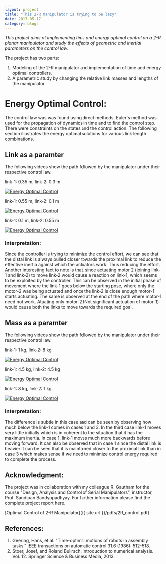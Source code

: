 ```yaml
---
layout: project
title: "This 2-R manipulator is trying to be lazy"
date: 2017-05-17
category: blogs
---
```


*This project aims at implementing time and energy optimal control on a 2-R planar manipulator and study the effects of geometric and inertial parameters on the control law:*

The project has two parts:
<ol>
<li>Modeling of the 2-R manipulator and implementation of time and energy optimal controllers.</li>
<li>A parametric study by changing the relative link masses and lengths of the manipulator.</li>
</ol>

# Energy Optimal Control:
The control law was was found using direct methods. Euler's method was used for the propagation of dynamics in time and to find the control step.  There were constraints on the states and the control action. The following section illustrates the energy optimal solutions for various link length combinations.

## Link as a paramter
The following videos show the path followed by the manipulator under their respective control law.

link-1: 0.35 m, link-2: 0.3 m

[![Energy Optimal Control](http://img.youtube.com/vi/2JrzHURlHvY/0.jpg#center)](http://www.youtube.com/watch?v=2JrzHURlHvY "2-R Energy Optimal Control")

link-1: 0.55 m, link-2: 0.1 m

[![Energy Optimal Control](http://img.youtube.com/vi/utFf0bHNMCA/0.jpg#center)](http://www.youtube.com/watch?v=utFf0bHNMCA "2-R Energy Optimal Control")

link-1: 0.1 m, link-2: 0.55 m

[![Energy Optimal Control](http://img.youtube.com/vi/SDWUbYIC_J0/0.jpg#center)](http://www.youtube.com/watch?v=SDWUbYIC_J0 "2-R Energy Optimal Control")


### Interpretation:
Since the controller is trying to minimize the control effort, we can see that the distal link is always pulled closer towards the proximal link to reduce the effective inertia against which the actuators work. Thus reducing the effort. Another interesting fact to note is that, since actuating motor 2 (joining link-1 and link-2) to move link-2 would cause a reaction on link-1, which seems to be exploited by the controller. This can be observed in the initial phase of movement where the link-1 goes below the starting pose, where only the motor-2 was being actuated and once the link-2 is close enough motor-1 starts actuating. The same is observed at the end of the path where motor-1 need not work. Atuating only motor-2 (Not significant actuation of motor-1) would cause both the links to move towards the required goal.

## Mass as a paramter
The following videos show the path followed by the manipulator under their respective control law.

link-1: 1 kg, link-2: 8 kg

[![Energy Optimal Control](http://img.youtube.com/vi/q5BXF6bjdrg/0.jpg#center)](http://www.youtube.com/watch?v=q5BXF6bjdrg "2-R Energy Optimal Control")

link-1: 4.5 kg, link-2: 4.5 kg

[![Energy Optimal Control](http://img.youtube.com/vi/VkHPzQlsNew/0.jpg#center)](http://www.youtube.com/watch?v=VkHPzQlsNew "2-R Energy Optimal Control")

link-1: 8 kg, link-2: 1 kg

[![Energy Optimal Control](http://img.youtube.com/vi/ka6JoWCYZB4/0.jpg#center)](http://www.youtube.com/watch?v=ka6JoWCYZB4 "2-R Energy Optimal Control")


### Interpretation:
The difference is subtle in this case and can be seen by observing how much below the link-1 comes in cases 1 and 3. In the third case link-1 moves very little initially which is in coherent to the situation that it has the maximum inertia. In case 1, link-1 moves much more backwards before moving forward. It can also be observed that in case 1 since the distal link is heavier it can be seen that it is maintained closer to the proximal link than in case 3 which makes sense if we need to minimize control energy required to complete the process.

## Acknowledgment:
The project was in collaboration with my colleague R. Gautham for the course "Design, Analysis and Control of Serial Manipulators", instructor, Prof. Sandipan Bandyopadhyay. For further information please find the complete project report here.

[Optimal Control of 2-R Manipulator]({{ site.url }}/pdfs/2R_control.pdf)

## **References**:
1. Geering, Hans, et al. "Time-optimal motions of robots in assembly tasks." IEEE transactions on automatic control 31.6 (1986): 512-518.
2. Stoer, Josef, and Roland Bulirsch. Introduction to numerical analysis. Vol. 12. Springer Science & Business Media, 2013.
